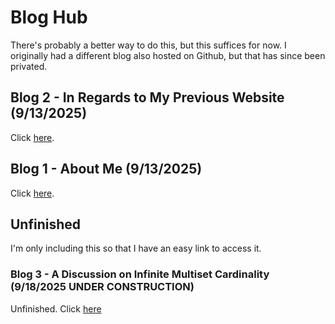 # Blog Hub

There's probably a better way to do this, but this suffices for now. I originally had a different blog also hosted on Github, but that has since been privated. 

## Blog 2 - In Regards to My Previous Website (9/13/2025)

Click [here](https://shoesareme.github.io/blog/blog2).

## Blog 1 - About Me (9/13/2025)

Click [here](https://shoesareme.github.io/blog/blog1).

## Unfinished

I'm only including this so that I have an easy link to access it.

### Blog 3 - A Discussion on Infinite Multiset Cardinality (9/18/2025 UNDER CONSTRUCTION)

Unfinished. Click [here](https://shoesareme.github.io/blog/blog3)